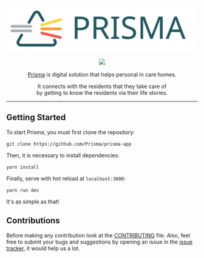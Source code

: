<p align="center"><a href="https://prisma.care/"><img src="assets/img/prisma-logo.svg" width=500></a></p>
<p align="center">
	<a href="https://vuejs.org/"><img src="https://img.shields.io/badge/Vue.js-2.5-41b883.svg?style=flat-square"/></a>
</p>
<p align="center"><a href="https://prisma.care/">Prisma</a> is digital solution that helps personal in care homes.</p>
<p align="center">It connects with the residents that they take care of <br>
by getting to know the residents via their life stories.</p>

---

## Getting Started

To start Prisma, you must first clone the repository:

```
git clone https://github.com/Prisma/prisma-app
```

Then, it is necessary to install dependencies:

```
yarn install
```

Finally, serve with hot reload at ```localhost:3000```:

```
yarn run dev
```

It's as simple as that!

## Contributions

Before making any contribution look at the
[CONTRIBUTING](https://github.com/Prisma/prisma-vue/blob/master/CONTRIBUTING.md)
file. Also, feel free to submit your bugs and suggestions by opening
an issue in the [issue
tracker](https://github.com/Prisma/prisma-vue/issues), it would help us a
lot.
